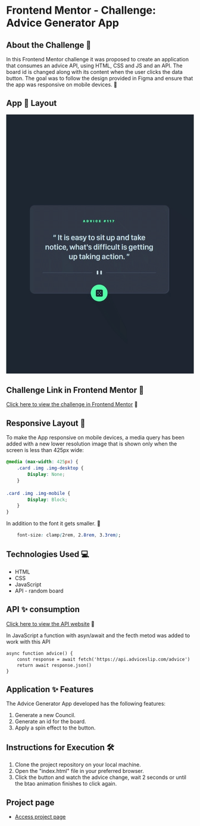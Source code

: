 # Frontend Mentor - Challenge: Advice Generator App

## About the Challenge 🚀

In this Frontend Mentor challenge it was proposed to create an application that consumes an advice API, using HTML, CSS and JS and an API. The board id is changed along with its content when the user clicks the data button. The goal was to follow the design provided in Figma and ensure that the app was responsive on mobile devices. 📱

## App 📱 Layout
<img src='./src/design/demostration-app.gif'>

## Challenge Link in Frontend Mentor 🎨

[Click here to view the challenge in Frontend Mentor](https://www.frontendmentor.io/solutions/advice-generator-app-with-html-css-js-and-api-781t3OuqcH) 👀

## Responsive Layout 📱

To make the App responsive on mobile devices, a media query has been added with a new lower resolution image that is shown only when the screen is less than 425px wide:

```css
@media (max-width: 425px) {
    .card .img .img-desktop {
        Display: None;
    }

.card .img .img-mobile {
        Display: Block;
    }
}
```
In addition to the font it gets smaller. 📏

```css
    font-size: clamp(2rem, 2.8rem, 3.3rem);
```

## Technologies Used 💻

- HTML
- CSS
- JavaScript
- API - random board


## API ✨ consumption
[Click here to view the API website](https://api.adviceslip.com/) 👀

In JavaScript a function with asyn/await and the fecth metod was added to work with this API

```JS
async function advice() {
    const response = await fetch('https://api.adviceslip.com/advice')
    return await response.json()
}
```
## Application ✨ Features

The Advice Generator App developed has the following features:

1. Generate a new Council.
2. Generate an id for the board.
3. Apply a spin effect to the button.


## Instructions for Execution 🛠️

1. Clone the project repository on your local machine.
2. Open the "index.html" file in your preferred browser.
3. Click the button and watch the advice change, wait 2 seconds or until the btao animation finishes to click again.

## Project page

- [Access project page](https://etvaldolisboa.github.io/advice-generator-app/)